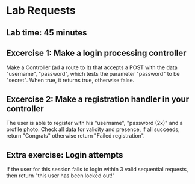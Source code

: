 # Lab Requests
## Lab time: 45 minutes

## Excercise 1: Make a login processing controller
Make a Controller (ad a route to it) that accepts a POST with the data
"username", "password", which tests the parameter "password" to be "secret".
When true, it returns true, otherwise false.

## Excercise 2: Make a registration handler in your controller
The user is able to register with his "username", "password (2x)" and a profile photo. Check all data for validity and presence, if all succeeds, return "Congrats" otherwise return "Failed registration".


## Extra exercise: Login attempts
If the user for this session fails to login within 3 valid sequential requests, then return "this user has been locked out!"
